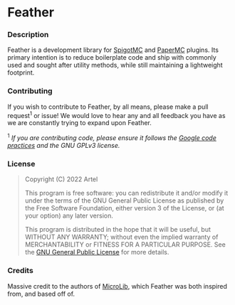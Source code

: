 # Feather

### Description
Feather is a development library for [SpigotMC](https://www.spigotmc.org/) and [PaperMC](https://papermc.io/) plugins.
Its primary intention is to reduce boilerplate code and ship with commonly used and sought after utility methods, while still maintaining a lightweight footprint.

### Contributing
If you wish to contribute to Feather, by all means, please make a pull request<sup>1</sup> or issue!
We would love to hear any and all feedback you have as we are constantly trying to expand upon Feather.

<sup>1</sup> _If you are contributing code, please ensure it follows the [Google code practices](https://google.github.io/styleguide/javaguide.html) and the GNU GPLv3 license._

### License
> Copyright (C) 2022 Artel
>
> This program is free software: you can redistribute it and/or modify it under the terms of the GNU General Public
> License as published by the Free Software Foundation, either version 3 of the License, or (at your option) any later
> version.
>
> This program is distributed in the hope that it will be useful, but WITHOUT ANY WARRANTY; without even the implied
> warranty of MERCHANTABILITY or FITNESS FOR A PARTICULAR PURPOSE. See
> the [GNU General Public License](https://www.gnu.org/licenses/gpl-3.0.en.html) for more details.

### Credits
Massive credit to the authors of [MicroLib](https://github.com/lokka30/MicroLib), which Feather was both inspired from, and based off of.